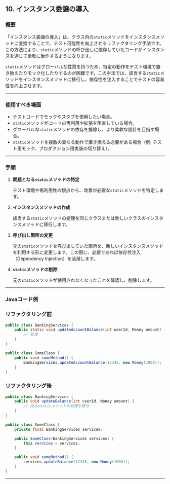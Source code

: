 ## 10. インスタンス委譲の導入

### **概要**

「インスタンス委譲の導入」は、クラス内の`static`メソッドをインスタンスメソッドに変換することで、テスト可能性を向上させるリファクタリング手法です。この方法により、`static`メソッドの呼び出しに依存していたコードがインスタンスを通じて柔軟に動作するようになります。

`static`メソッドはグローバルな性質を持つため、特定の動作をテスト環境で置き換えたりモック化したりするのが困難です。この手法では、該当する`static`メソッドをインスタンスメソッドに移行し、依存性を注入することでテストの容易性を向上させます。

---

### **使用すべき場面**

- テストコードでモックやスタブを使用したい場合。
- `static`メソッドがコードの再利用や拡張を阻害している場合。
- グローバルな`static`メソッドの依存を排除し、より柔軟な設計を目指す場合。
- `static`メソッドを複数の異なる動作で置き換える必要がある場合（例: テスト用モック、プロダクション用実装の切り替え）。

---

### **手順**

1. **問題となる`static`メソッドの特定**
    
    テスト環境や再利用性の観点から、改善が必要な`static`メソッドを特定します。
    
2. **インスタンスメソッドの作成**
    
    該当する`static`メソッドの処理を同じクラスまたは新しいクラスのインスタンスメソッドに移行します。
    
3. **呼び出し箇所の変更**
    
    元の`static`メソッドを呼び出していた箇所を、新しいインスタンスメソッドを利用する形に変更します。この際に、必要であれば依存性注入（Dependency Injection）を活用します。
    
4. **`static`メソッドの削除**
    
    元の`static`メソッドが使用されなくなったことを確認し、削除します。
    

---

### **Javaコード例**

### **リファクタリング前**

```java
public class BankingServices {
    public static void updateAccountBalance(int userId, Money amount) {
        // 処理
    }
}

public class SomeClass {
    public void someMethod() {
        BankingServices.updateAccountBalance(12345, new Money(1000));
    }
}

```

### **リファクタリング後**

```java
public class BankingServices {
    public void updateBalance(int userId, Money amount) {
        // 元のstaticメソッドの処理を移行
    }
}

public class SomeClass {
    private final BankingServices services;

    public SomeClass(BankingServices services) {
        this.services = services;
    }

    public void someMethod() {
        services.updateBalance(12345, new Money(1000));
    }
}

```

---